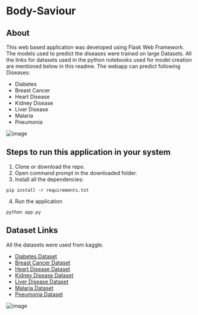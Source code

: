# Body-Saviour
## About

This web based application was developed using Flask Web Framework. The models used to predict the diseases were trained on large Datasets. All the links for datasets used in the python notebooks used for model creation are mentioned below in this readme. The webapp can predict following Diseases:

- Diabetes
- Breast Cancer
- Heart Disease
- Kidney Disease
- Liver Disease
- Malaria
- Pneumonia

![image](https://user-images.githubusercontent.com/65901214/150429564-6ee9abff-797a-4a3a-9ea4-3fc297924e34.png)

## Steps to run this application in your system

1. Clone or download the repo.
2. Open command prompt in the downloaded folder.
3. Install all the dependencies:

```
pip install -r requirements.txt
```
4. Run the application

```
python app.py
```

## Dataset Links

All the datasets were used from kaggle.

- [Diabetes Dataset](https://www.kaggle.com/uciml/pima-indians-diabetes-database)
- [Breast Cancer Dataset](https://www.kaggle.com/uciml/breast-cancer-wisconsin-data)
- [Heart Disease Dataset](https://www.kaggle.com/ronitf/heart-disease-uci)
- [Kidney Disease Dataset](https://www.kaggle.com/mansoordaku/ckdisease)
- [Liver Disease Dataset](https://www.kaggle.com/uciml/indian-liver-patient-records)
- [Malaria Dataset](https://www.kaggle.com/iarunava/cell-images-for-detecting-malaria)
- [Pneumonia Dataset](https://www.kaggle.com/nih-chest-xrays/data)

![image](https://user-images.githubusercontent.com/65901214/150429725-6b4bee8f-3bc2-4912-a7ad-d94e3a3a83ee.png)





